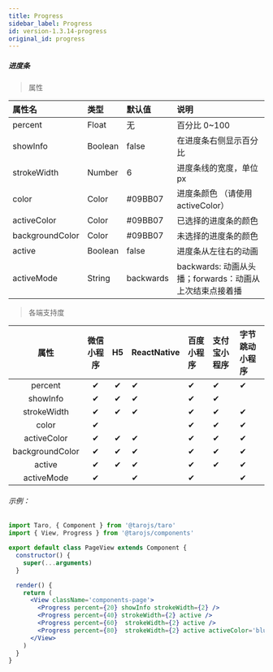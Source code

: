 ```yaml
---
title: Progress
sidebar_label: Progress
id: version-1.3.14-progress
original_id: progress
---
```


##### 进度条


> 属性

| 属性名 | 类型 | 默认值 | 说明 |
| :- | :- | :- | :- |
| percent    | Float   | 无 | 百分比 0~100 |
| showInfo  | Boolean | false | 在进度条右侧显示百分比 |
| strokeWidth | Number  | 6 | 进度条线的宽度，单位 px |
| color | Color   | #09BB07 | 进度条颜色 （请使用 activeColor）|
| activeColor | Color   | #09BB07 | 已选择的进度条的颜色 |
|backgroundColor | Color   | #09BB07 | 未选择的进度条的颜色 |
| active | Boolean | false     | 进度条从左往右的动画 |
|activeMode | String  | backwards | backwards: 动画从头播；forwards：动画从上次结束点接着播 |

>各端支持度

| 属性 | 微信小程序 | H5 | ReactNative | 百度小程序 | 支付宝小程序 | 字节跳动小程序 |
| :-: | :-: | :-: | :- | :- | :- | :- |
| percent | ✔ | ✔ |  ✔| ✔ | ✔ | ✔ |
| showInfo | ✔ | ✔ | ✔ | ✔ | ✔ |  |
| strokeWidth | ✔ | ✔ | ✔ | ✔ | ✔ | ✔ |
| color | ✔ |  |  | ✔ | ✔ | ✔ |
| activeColor | ✔ | ✔ | ✔ | ✔ | ✔ | ✔ |
| backgroundColor | ✔ | ✔ | ✔ | ✔ | ✔ | ✔ |
| active | ✔ | ✔ | ✔ | ✔ | ✔ | ✔ |
| activeMode | ✔ |  | ✔ | ✔ |  | ✔ |


###### 示例：
```jsx
import Taro, { Component } from '@tarojs/taro'
import { View, Progress } from '@tarojs/components'

export default class PageView extends Component {
  constructor() {
    super(...arguments)
  }

  render() {
    return (
      <View className='components-page'>
        <Progress percent={20} showInfo strokeWidth={2} />
        <Progress percent={40} strokeWidth={2} active />
        <Progress percent={60}  strokeWidth={2} active />
        <Progress percent={80}  strokeWidth={2} active activeColor='blue' />
      </View>
    )
  }
}
